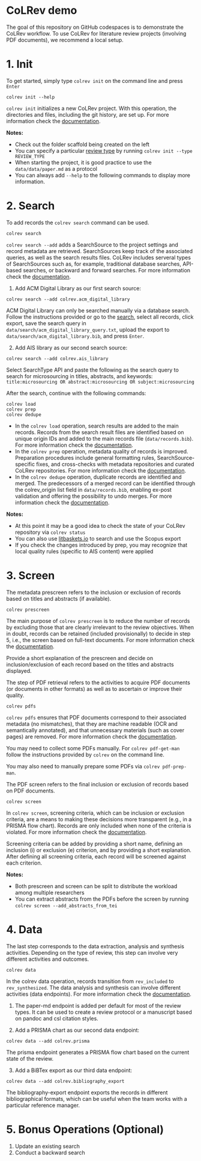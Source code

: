 # CoLRev demo

The goal of this repository on GitHub codespaces is to demonstrate the CoLRev workflow.
To use CoLRev for literature review projects (involving PDF documents), we recommend a local setup.

# 1. Init

To get started, simply type `colrev init` on the command line and press `Enter`

```
colrev init --help
```

`colrev init` initializes a new CoLRev project. With this operation, the directories and files, including the git history, are set up. For more information check the [documentation](https://colrev.readthedocs.io/en/latest/manual/problem_formulation/init.html).

**Notes:**

- Check out the folder scaffold being created on the left
- You can specify a particular [review type](https://colrev.readthedocs.io/en/latest/manual/problem_formulation/init.html) by running `colrev init --type REVIEW_TYPE`
- When starting the project, it is good practice to use the `data/data/paper.md` as a protocol
- You can always add `--help` to the following commands to display more information.

# 2. Search

To add records the `colrev search` command can be used.

```
colrev search
```

`colrev search --add` adds a SearchSource to the project settings and record metadata are retrieved. SearchSources keep track of the associated queries, as well as the search results files. CoLRev includes serveral types of SearchSources such as, for example, traditional database searches, API-based searches, or backward and forward searches. For more information check the [documentation](https://colrev.readthedocs.io/en/latest/manual/metadata_retrieval/search.html).

1. Add ACM Digital Library as our first search source:
```
colrev search --add colrev.acm_digital_library
```

ACM Digital Library can only be searched manually via a database search. Follow the instructions provided or go to the [search](https://dl.acm.org/action/doSearch?fillQuickSearch=false&target=advanced&expand=all&AllField=Title%3A%28microsourcing%29+OR+Abstract%3A%28microsourcing%29+OR+Keyword%3A%28microsourcing%29), select all records, click export, save the search query in `data/search/acm_digital_library_query.txt`, upload the export to `data/search/acm_digital_library.bib`, and press `Enter`.

2. Add AIS library as our second search source:

```
colrev search --add colrev.ais_library
```

Select SearchType API and paste the following as the search query to search for microsourcing in titles, abstracts, and keywords: `title:microsourcing OR abstract:microsourcing OR subject:microsourcing`


After the search, continue with the following commands:

```
colrev load
colrev prep
colrev dedupe
```

- In the `colrev load` operation, search results are added to the main records. Records from the search result files are identified based on unique origin IDs and added to the main records file (`data/records.bib`). For more information check the [documentation](https://colrev.readthedocs.io/en/latest/manual/metadata_retrieval/load.html).
- In the `colrev prep` operation, metadata quality of records is improved. Preparation procedures include general formatting rules, SearchSource-specific fixes, and cross-checks with metadata repositories and curated CoLRev repositories. For more information check the [documentation](https://colrev.readthedocs.io/en/latest/manual/metadata_retrieval/prep.html).
- In the `colrev dedupe` operation, duplicate records are identified and merged. The predecessors of a merged record can be identified through the colrev_origin list field in `data/records.bib`, enabling ex-post validation and offering the possibility to undo merges. For more information check the [documentation](https://colrev.readthedocs.io/en/latest/manual/metadata_retrieval/dedupe.html).

**Notes:**

- At this point it may be a good idea to check the state of your CoLRev repository via `colrev status`
- You can also use [litbaskets.io](https://litbaskets.io/) to search and use the Scopus export
- If you check the changes introduced by prep, you may recognize that local quality rules (specific to AIS content) were applied

# 3. Screen

The metadata prescreen refers to the inclusion or exclusion of records based on titles and abstracts (if available).

```
colrev prescreen
```

The main purpose of `colrev prescreen` is to reduce the number of records by excluding those that are clearly irrelevant to the review objectives. When in doubt, records can be retained (included provisionally) to decide in step 5, i.e., the screen based on full-text documents. For more information check the [documentation](https://colrev.readthedocs.io/en/latest/manual/metadata_prescreen.html).

Provide a short explanation of the prescreen and decide on inclusion/exclusion of each record based on the titles and abstracts displayed.

The step of PDF retrieval refers to the activities to acquire PDF documents (or documents in other formats) as well as to ascertain or improve their quality.

```
colrev pdfs
```

`colrev pdfs` ensures that PDF documents correspond to their associated metadata (no mismatches), that they are machine readable (OCR and semantically annotated), and that unnecessary materials (such as cover pages) are removed. For more information check the [documentation](https://colrev.readthedocs.io/en/latest/manual/pdf_retrieval.html).

You may need to collect some PDFs manually. For `colrev pdf-get-man` follow the instructions provided by `colrev` on the command line.

You may also need to manually prepare some PDFs via `colrev pdf-prep-man`.

The PDF screen refers to the final inclusion or exclusion of records based on PDF documents.

```
colrev screen
```

In `colrev screen`, screening criteria, which can be inclusion or exclusion criteria, are a means to making these decisions more transparent (e.g., in a PRISMA flow chart). Records are only included when none of the criteria is violated. For more information check the [documentation](https://colrev.readthedocs.io/en/latest/manual/pdf_screen.html).

Screening criteria can be added by providing a short name, defining an inclusion (i) or exclusion (e) criterion, and by providing a short explanation. After defining all screening criteria, each record will be screened against each criterion.

**Notes:**

- Both prescreen and screen can be split to distribute the workload among multiple researchers
- You can extract abstracts from the PDFs before the screen by running ``colrev screen --add_abstracts_from_tei``

# 4. Data

The last step corresponds to the data extraction, analysis and synthesis activities. Depending on the type of review, this step can involve very different activities and outcomes.

```
colrev data
```

In the colrev data operation, records transition from `rev_included` to `rev_synthesized`. The data analysis and synthesis can involve different activities (data endpoints). For more information check the [documentation](https://colrev.readthedocs.io/en/latest/manual/data/data.html).

1. The paper-md endpoint is added per default for most of the review types. It can be used to create a review protocol or a manuscript based on pandoc and csl citation styles.

2. Add a PRISMA chart as our second data endpoint:
```
colrev data --add colrev.prisma
```

The prisma endpoint generates a PRISMA flow chart based on the current state of the review.

3. Add a BiBTex export as our third data endpoint:
```
colrev data --add colrev.bibliography_export
```

The bibliography-export endpoint exports the records in different bibliographical formats, which can be useful when the team works with a particular reference manager.

# 5. Bonus Operations (Optional)

1. Update an existing search
2. Conduct a backward search
